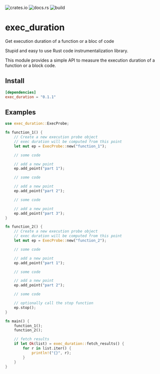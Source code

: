![crates.io](https://img.shields.io/crates/v/exec_duration.svg)
![docs.rs](https://docs.rs/exec_duration/badge.svg)
![build](https://github.com/adlane/exec_duration/actions/workflows/rust.yml/badge.svg)

# exec_duration
Get execution duration of a function or a bloc of code

Stupid and easy to use Rust code instrumentalization library.

This module provides a simple API to measure the execution duration of a function or a block code.

## Install

```toml
[dependencies]
exec_duration = "0.1.1"
```

## Examples

```rust
use exec_duration::ExecProbe;

fn function_1() {
    // Create a new execution probe object
    // exec duration will be computed from this point
    let mut ep = ExecProbe::new("function_1");

    // some code

    // add a new point
    ep.add_point("part 1");

    // some code

    // add a new point
    ep.add_point("part 2");

    // some code

    // add a new point
    ep.add_point("part 3");
}

fn function_2() {
    // Create a new execution probe object
    // exec duration will be computed from this point
    let mut ep = ExecProbe::new("function_2");

    // some code

    // add a new point
    ep.add_point("part 1");

    // some code

    // add a new point
    ep.add_point("part 2");

    // some code

    // optionally call the stop function
    ep.stop();
}

fn main() {
    function_1();
    function_2();

    // fetch results
    if let Ok(list) = exec_duration::fetch_results() {
        for r in list.iter() {
            println!("{}", r);
        }
    }
}
```
